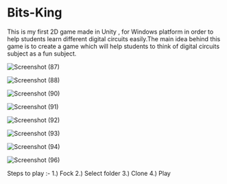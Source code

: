 # Bits-King
This is my first 2D game made in Unity , for Windows platform in order to help students learn different digital circuits easily.The main idea behind this game is to create a game which will help students to think of digital circuits subject as a fun subject.

![Screenshot (87)](https://user-images.githubusercontent.com/72250606/96393361-86625280-11dc-11eb-9193-506185293e5e.png)

![Screenshot (88)](https://user-images.githubusercontent.com/72250606/96393364-88c4ac80-11dc-11eb-8d03-b1469e5be567.png)

![Screenshot (90)](https://user-images.githubusercontent.com/72250606/96393370-8c583380-11dc-11eb-90b1-beb3a76a5361.png)

![Screenshot (91)](https://user-images.githubusercontent.com/72250606/96393374-8eba8d80-11dc-11eb-942f-e7abe1888b86.png)

![Screenshot (92)](https://user-images.githubusercontent.com/72250606/96393380-911ce780-11dc-11eb-8013-68f9a4bacc25.png)

![Screenshot (93)](https://user-images.githubusercontent.com/72250606/96393387-92e6ab00-11dc-11eb-9bb2-6b7541150450.png)

![Screenshot (94)](https://user-images.githubusercontent.com/72250606/96393391-95490500-11dc-11eb-83c1-c975dfb005df.png)

![Screenshot (96)](https://user-images.githubusercontent.com/72250606/96393395-98dc8c00-11dc-11eb-9d1c-73ab695d9cb0.png)

Steps to play :-
1.) Fock
2.) Select folder
3.) Clone
4.) Play
